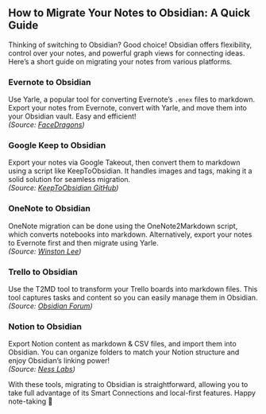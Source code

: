 ## How to Migrate Your Notes to Obsidian: A Quick Guide

Thinking of switching to Obsidian? Good choice! Obsidian offers flexibility, control over your notes, and powerful graph views for connecting ideas. Here’s a short guide on migrating your notes from various platforms.

### Evernote to Obsidian

Use Yarle, a popular tool for converting Evernote’s `.enex` files to markdown. Export your notes from Evernote, convert with Yarle, and move them into your Obsidian vault. Easy and efficient!  
_(Source: [FaceDragons](https://facedragons.com/foss/migrate-evernote-to-obsidian/))_

### Google Keep to Obsidian

Export your notes via Google Takeout, then convert them to markdown using a script like KeepToObsidian. It handles images and tags, making it a solid solution for seamless migration.  
_(Source: [KeepToObsidian GitHub](https://github.com/djsudduth/keep-it-markdown))_

### OneNote to Obsidian

OneNote migration can be done using the OneNote2Markdown script, which converts notebooks into markdown. Alternatively, export your notes to Evernote first and then migrate using Yarle.  
_(Source: [Winston Lee](https://winstonlee.org/2021/01/15/migrating-to-obsidian/))_

### Trello to Obsidian

Use the T2MD tool to transform your Trello boards into markdown files. This tool captures tasks and content so you can easily manage them in Obsidian.  
_(Source: [Obsidian Forum](https://forum.obsidian.md/t/t2md-a-tool-to-migrate-trello-to-obsidian/43908))_

### Notion to Obsidian

Export Notion content as markdown & CSV files, and import them into Obsidian. You can organize folders to match your Notion structure and enjoy Obsidian’s linking power!  
_(Source: [Ness Labs](https://nesslabs.com/notion-to-obsidian))_

With these tools, migrating to Obsidian is straightforward, allowing you to take full advantage of its Smart Connections and local-first features. Happy note-taking 🌴